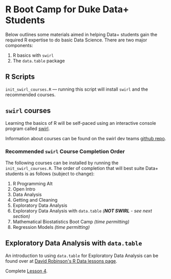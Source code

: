 # R Boot Camp for Duke Data+ Students

Below outlines some materials aimed in helping Data+ students gain the required R expertise to do basic Data Science. There are two major components:

1. R basics with `swirl`
2. The `data.table` package

## R Scripts

`init_swirl_courses.R` — running this script will install `swirl` and the recommended courses.

## `swirl` courses

Learning the basics of R will be self-paced using an interactive console program called [swirl](http://swirlstats.com/). 

Information about courses can be found on the swirl dev teams [github repo](https://github.com/swirldev/swirl_courses#swirl-courses).

### Recommended `swirl` Course Completion Order

The following courses can be installed by running the `init_swirl_courses.R`. The order of completion that will best suite Data+ students is as follows (subject to change):

1. R Programming Alt
4. Open Intro
2. Data Analysis
6. Getting and Cleaning
7. Exploratory Data Analysis
8. Exploratory Data Analysis with `data.table` *(__NOT SWIRL__ - see next section)*
3. Mathematical Biostatistics Boot Camp *(time permitting)*
5. Regression Models *(time permitting)*

## Exploratory Data Analysis with `data.table`

An introduction to using `data.table` for Exploratory Data Analysis can be found over at [David Robinson's R Data lessons page](http://varianceexplained.org/RData/).

Complete [Lesson 4](http://varianceexplained.org/RData/lessons/lesson4/).

